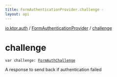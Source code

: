 ```yaml
---
title: FormAuthenticationProvider.challenge - 
layout: api
---
```


<div class='api-docs-breadcrumbs'><a href="../index.html">io.ktor.auth</a> / <a href="index.html">FormAuthenticationProvider</a> / <a href="./challenge.html">challenge</a></div>

# challenge

<div class="signature"><code><span class="keyword">var </span><span class="identifier">challenge</span><span class="symbol">: </span><a href="../-form-auth-challenge/index.html"><span class="identifier">FormAuthChallenge</span></a></code></div>

A response to send back if authentication failed

